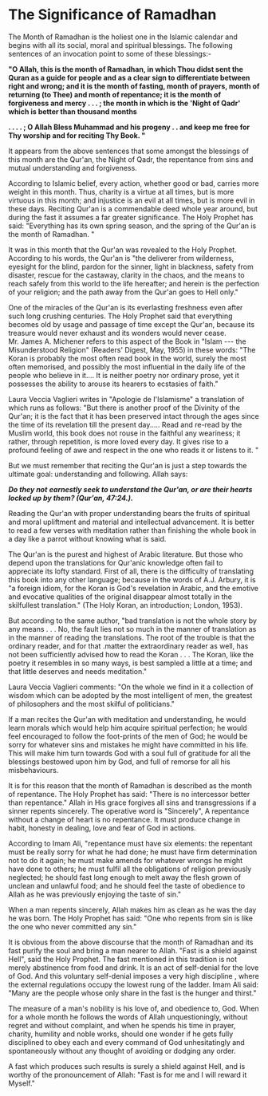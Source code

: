 The Significance of Ramadhan
============================

The Month of Ramadhan is the holiest one in the Islamic calendar and
begins with all its social, moral and spiritual blessings. The following
sentences of an invocation point to some of these blessings:-

**"O Allah, this is the month of Ramadhan, in which Thou didst sent the
Quran as a guide for people and as a clear sign to differentiate between
right and wrong; and it is the month of fasting, month of prayers, month
of returning (to Thee) and month of repentance; it is the month of
forgiveness and mercy . . . ; the month in which is the 'Night of
Qadr'** **which is better than thousand months**

**. . . . ; O Allah Bless Muhammad and his progeny . . and keep me free
for Thy worship and for reciting Thy Book. "**

It appears from the above sentences that some amongst the blessings of
this month are the Qur'an, the Night of Qadr, the repentance from sins
and mutual understanding and forgiveness.

According to Islamic belief, every action, whether good or bad, carries
more weight in this month. Thus, charity is a virtue at all times, but
is more virtuous in this month; and injustice is an evil at all times,
but is more evil in these days. Reciting Qur'an is a commendable deed
whole year around, but during the fast it assumes a far greater
significance. The Holy Prophet has said: "Everything has its own spring
season, and the spring of the Qur'an is the month of Ramadhan. "

It was in this month that the Qur'an was revealed to the Holy Prophet.
According to his words, the Qur'an is "the deliverer from wilderness,
eyesight for the blind, pardon for the sinner, light in blackness,
safety from disaster, rescue for the castaway, clarity in the chaos, and
the means to reach safely from this world to the life hereafter; and
herein is the perfection of your religion; and the path away from the
Qur'an goes to Hell only."

One of the miracles of the Qur'an is its everlasting freshness even
after such long crushing centuries. The Holy Prophet said that
everything becomes old by usage and passage of time except the Qur'an,
because its treasure would never exhaust and its wonders would never
cease.  
 Mr. James A. Michener refers to this aspect of the Book in "Islam ---
the Misunderstood Religion" (Readers' Digest, May, 1955) in these words:
"The Koran is probably the most often read book in the world, surely the
most often memorised, and possibly the most influential in the daily
life of the people who believe in it.... It is neither poetry nor
ordinary prose, yet it possesses the ability to arouse its hearers to
ecstasies of faith."

Laura Veccia Vaglieri writes in "Apologie de I'lslamisme" a translation
of which runs as follows: "But there is another proof of the Divinity of
the Qur'an; it is the fact that it has been preserved intact through the
ages since the time of its revelation till the present day..... Read and
re-read by the Muslim world, this book does not rouse in the faithful
any weariness; it rather, through repetition, is more loved every day.
It gives rise to a profound feeling of awe and respect in the one who
reads it or listens to it. "

But we must remember that reciting the Qur'an is just a step towards the
ultimate goal: understanding and following. Allah says:

***Do they not*** ***earnestly seek to understand the Qur'an, or are
their hearts locked up by them? (Qur'an, 47:24.).***

Reading the Qur'an with proper understanding bears the fruits of
spiritual and moral upliftment and material and intellectual
advancement. It is better to read a few verses with meditation rather
than finishing the whole book in a day like a parrot without knowing
what is said.

The Qur'an is the purest and highest of Arabic literature. But those who
depend upon the translations for Qur'anic knowledge often fail to
appreciate its lofty standard. First of all, there is the difficulty of
translating this book into any other language; because in the words of
A.J. Arbury, it is "a foreign idiom, for the Koran is God's revelation
in Arabic, and the emotive and evocative qualities of the original
disappear almost totally in the skilfullest translation." (The Holy
Koran, an introduction; London, 1953).

But according to the same author, "bad translation is not the whole
story by any means . . . No, the fault lies not so much in the manner of
translation as in the manner of reading the translations. The root of
the trouble is that the ordinary reader, and for that .matter the
extraordinary reader as well, has not been sufficiently advised how to
read the Koran . . . The Koran, like the poetry it resembles in so many
ways, is best sampled a little at a time; and that little deserves and
needs meditation."

Laura Veccia Vaglieri comments: "On the whole we find in it a collection
of wisdom which can be adopted by the most intelligent of men, the
greatest of philosophers and the most skilful of politicians."

If a man recites the Qur'an with meditation and understanding, he would
learn morals which would help him acquire spiritual perfection; he would
feel encouraged to follow the foot-prints of the men of God; he would be
sorry for whatever sins and mistakes he might have committed in his
life. This will make him turn towards God with a soul full of gratitude
for all the blessings bestowed upon him by God, and full of remorse for
all his misbehaviours.

It is for this reason that the month of Ramadhan is described as the
month of repentance. The Holy Prophet has said: "There is no intercessor
better than repentance." Allah in His grace forgives all sins and
transgressions if a sinner repents sincerely. The operative word is
"Sincerely", A repentance without a change of heart is no repentance. It
must produce change in habit, honesty in dealing, love and fear of God
in actions.

According to Imam Ali, "repentance must have six elements: the repentant
must be really sorry for what he had done; he must have firm
determination not to do it again; he must make amends for whatever
wrongs he might have done to others; he must fulfil all the obligations
of religion previously neglected; he should fast long enough to melt
away the flesh grown of unclean and unlawful food; and he should feel
the taste of obedience to Allah as he was previously enjoying the taste
of sin."

When a man repents sincerely, Allah makes him as clean as he was the day
he was born. The Holy Prophet has said: "One who repents from sin is
like the one who never committed any sin."

It is obvious from the above discourse that the month of Ramadhan and
its fast purify the soul and bring a man nearer to Allah. "Fast is a
shield against Hell", said the Holy Prophet. The fast mentioned in this
tradition is not merely abstinence from food and drink. It is an act of
self-denial for the love of God. And this voluntary self-denial imposes
a very high discipline , where the external regulations occupy the
lowest rung of the ladder. Imam Ali said: "Many are the people whose
only share in the fast is the hunger and thirst."

The measure of a man's nobility is his love of, and obedience to, God.
When for a whole month he follows the words of Allah unquestioningly,
without regret and without complaint, and when he spends his time in
prayer, charity, humility and noble works, should one wonder if he gets
fully disciplined to obey each and every command of God unhesitatingly
and spontaneously without any thought of avoiding or dodging any order.

A fast which produces such results is surely a shield against Hell, and
is worthy of the pronouncement of Allah: "Fast is for me and I will
reward it Myself."


